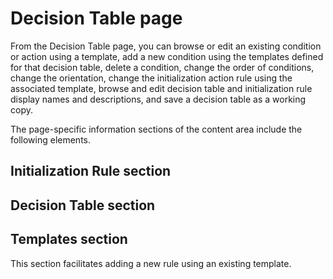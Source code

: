 <!-- image -->

# Decision Table page

From the Decision Table page, you can browse or edit an existing condition or action using a
template, add a new condition using the templates defined for that decision table, delete a
condition, change the order of conditions, change the orientation, change the initialization action
rule using the associated template, browse and edit decision table and initialization rule display
names and descriptions, and save a decision table as a working copy.

The page-specific information sections of the content area include the following elements.

## Initialization Rule section

## Decision Table section

## Templates section

This section facilitates adding a new rule using an existing template.